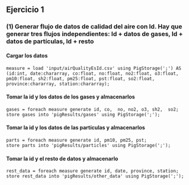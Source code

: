 ## Ejercicio 1

### **(1) Generar flujo de datos de calidad del aire con Id. Hay que generar tres flujos independientes: Id + datos de gases, Id + datos de partículas, Id + resto**


#### Cargar los datos

```
measure = load 'input/airQualityEsId.csv' using PigStorage(';') AS (id:int, date:chararray, co:float, no:float, no2:float, o3:float, pm10:float, sh2:float, pm25:float, pst:float, so2:float, province:chararray, station:chararray);
```
#### Tomar la id y los datos de los gases y almacenarlos

```
gases = foreach measure generate id, co,  no, no2, o3, sh2,  so2;
store gases into 'pigResults/gases' using PigStorage(';');
```
#### Tomar la id y los datos de las partículas y almacenarlos

```
parts = foreach measure generate id, pm10, pm25, pst;
store parts into 'pigResults/particles' using PigStorage(';');
```
#### Tomar la id y el resto de datos y almacenarlo

```
rest_data = foreach measure generate id, date, province, station;
store rest_data into 'pigResults/other_data' using PigStorage(';');
```
